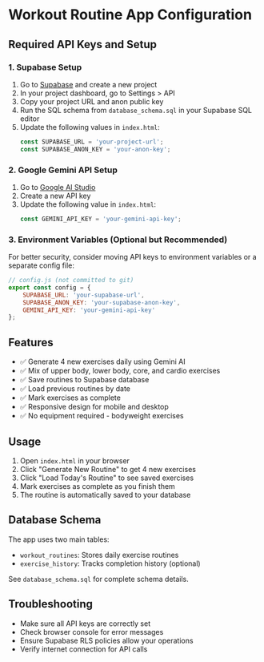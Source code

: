 # Workout Routine App Configuration

## Required API Keys and Setup

### 1. Supabase Setup
1. Go to [Supabase](https://supabase.com) and create a new project
2. In your project dashboard, go to Settings > API
3. Copy your project URL and anon public key
4. Run the SQL schema from `database_schema.sql` in your Supabase SQL editor
5. Update the following values in `index.html`:
   ```javascript
   const SUPABASE_URL = 'your-project-url';
   const SUPABASE_ANON_KEY = 'your-anon-key';
   ```

### 2. Google Gemini API Setup
1. Go to [Google AI Studio](https://makersuite.google.com/app/apikey)
2. Create a new API key
3. Update the following value in `index.html`:
   ```javascript
   const GEMINI_API_KEY = 'your-gemini-api-key';
   ```

### 3. Environment Variables (Optional but Recommended)
For better security, consider moving API keys to environment variables or a separate config file:

```javascript
// config.js (not committed to git)
export const config = {
    SUPABASE_URL: 'your-supabase-url',
    SUPABASE_ANON_KEY: 'your-supabase-anon-key',
    GEMINI_API_KEY: 'your-gemini-api-key'
};
```

## Features
- ✅ Generate 4 new exercises daily using Gemini AI
- ✅ Mix of upper body, lower body, core, and cardio exercises
- ✅ Save routines to Supabase database
- ✅ Load previous routines by date
- ✅ Mark exercises as complete
- ✅ Responsive design for mobile and desktop
- ✅ No equipment required - bodyweight exercises

## Usage
1. Open `index.html` in your browser
2. Click "Generate New Routine" to get 4 new exercises
3. Click "Load Today's Routine" to see saved exercises
4. Mark exercises as complete as you finish them
5. The routine is automatically saved to your database

## Database Schema
The app uses two main tables:
- `workout_routines`: Stores daily exercise routines
- `exercise_history`: Tracks completion history (optional)

See `database_schema.sql` for complete schema details.

## Troubleshooting
- Make sure all API keys are correctly set
- Check browser console for error messages
- Ensure Supabase RLS policies allow your operations
- Verify internet connection for API calls
